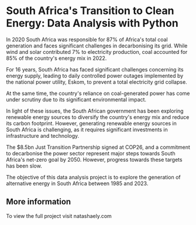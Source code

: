# South Africa's Transition to Clean Energy: Data Analysis with Python

In 2020 South Africa was responsible for 87% of Africa's total coal generation and faces significant challenges in decarbonising its grid. While wind and solar contributed 7% to electricity production, coal accounted for 85% of the country's energy mix in 2022.

For 16 years, South Africa has faced significant challenges concerning its energy supply, leading to daily controlled power outages implemented by the national power utility, Eskom, to prevent a total electricity grid collapse.

At the same time, the country's reliance on coal-generated power has come under scrutiny due to its significant environmental impact.

In light of these issues, the South African government has been exploring renewable energy sources to diversify the country's energy mix and reduce its carbon footprint. However, generating renewable energy sources in South Africa is challenging, as it requires significant investments in infrastructure and technology.

The $8.5bn Just Transition Partnership signed at COP26, and a commitment to decarbonise the power sector represent major steps towards South Africa's net-zero goal by 2050. However, progress towards these targets has been slow.

The objective of this data analysis project is to explore the generation of alternative energy in South Africa between 1985 and 2023. 

## More information 
To view the full project visit natashaely.com 
